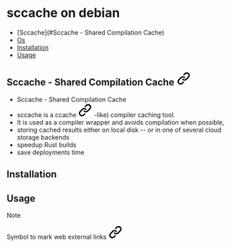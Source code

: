 # sccache on debian
<!-- keep the format -->
- [Sccache](#Sccache - Shared Compilation Cache)
- [Os](os)
- [Installation](#installation)
- [Usage](#usage)

## Sccache - Shared Compilation Cache [![alt text][1]](https://github.com/mozilla/sccache/tree/main)
<!-- keep the format -->
- Sccache - Shared Compilation Cache
- sccache is a ccache [![alt text][1]](https://ccache.dev) -like) compiler caching tool.
- It is used as a compiler wrapper and avoids compilation when possible,
- storing cached results either on local disk
-- or in one of several cloud storage backends
- speedup Rust builds
- save deployments time
<!-- keep the format -->
## Installation
<!-- keep the format -->
## Usage
<!-- keep the format -->
>[!NOTE]
>Symbol to mark web external links [![alt text][1]](./README.md)
<!-- make folder and download the link sign vai curl -->
<!-- mkdir -p img && curl --create-dirs --output-dir img -O  "https://raw.githubusercontent.com/MathiasStadler/link_symbol_svg/refs/heads/main/link_symbol.svg"-->
<!-- Link sign - Don't Found a better way :-( - You know a better method? - send me a email -->
[1]: ./img/link_symbol.svg
<!-- Avoid MD047/single-trailing-newline: Files should end with a single newline character -->